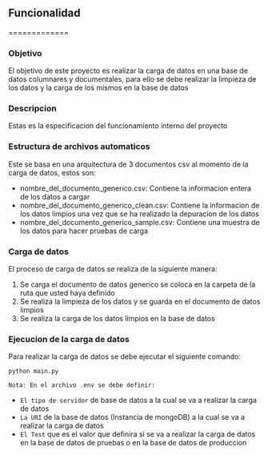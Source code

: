 ## Funcionalidad
=============

### Objetivo
El objetivo de este proyecto es realizar la carga de datos en una base de datos columnares y documentales, para ello se debe realizar la limpieza de los datos y la carga de los mismos en la base de datos

### Descripcion
Estas es la especificacion del funcionamiento interno del proyecto

### Estructura de archivos automaticos
Este se basa en una arquitectura de 3 documentos csv al momento de la carga de datos, estos son:
- nombre_del_documento_generico.csv: Contiene la informacion entera de los datos a cargar
- nombre_del_documento_generico_clean.csv: Contiene la informacion de los datos limpios una vez que se ha realizado la depuracion de los datos
- nombre_del_documento_generico_sample.csv: Contiene una muestra de los datos para hacer pruebas de carga

### Carga de datos
El proceso de carga de datos se realiza de la siguiente manera:
1. Se carga el documento de datos generico se coloca en la carpeta de la ruta que usted haya definido
2. Se realiza la limpieza de los datos y se guarda en el documento de datos limpios
3. Se realiza la carga de los datos limpios en la base de datos

### Ejecucion de la carga de datos
Para realizar la carga de datos se debe ejecutar el siguiente comando:
```
python main.py
```
`Nota: En el archivo .env se debe definir: `
- `El tipo de servidor` de base de datos a la cual se va a realizar la carga de datos
- `La URI` de la base de datos (Instancia de mongoDB) a la cual se va a realizar la carga de datos
- `El Test` que es el valor que definira si se va a realizar la carga de datos en la base de datos de pruebas o en la base de datos de produccion

    